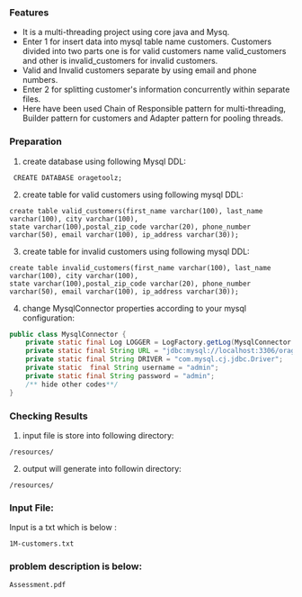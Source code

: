 ### Features

- It is a multi-threading project using core java and Mysq.
- Enter 1 for insert data into mysql table name customers. Customers divided into two parts one is for valid customers name valid_customers and other is invalid_customers for invalid customers.
- Valid and  Invalid customers separate by using email and phone numbers.
- Enter 2 for splitting customer's information concurrently within separate files. 
- Here have been used Chain of Responsible pattern for multi-threading, Builder pattern for customers and Adapter pattern for pooling threads.

### Preparation
1. create database using following Mysql DDL:
```jql
 CREATE DATABASE oragetoolz;
```
2. create table for valid customers using following mysql DDL:
```jql
create table valid_customers(first_name varchar(100), last_name varchar(100), city varchar(100),
state varchar(100),postal_zip_code varchar(20), phone_number varchar(50), email varchar(100), ip_address varchar(30));
```
3. create table for invalid customers using following mysql DDL:
```jql
create table invalid_customers(first_name varchar(100), last_name varchar(100), city varchar(100),
state varchar(100),postal_zip_code varchar(20), phone_number varchar(50), email varchar(100), ip_address varchar(30));
```
4. change MysqlConnector properties according to your mysql configuration:
```java
public class MysqlConnector {
    private static final Log LOGGER = LogFactory.getLog(MysqlConnector.class);
    private static final String URL = "jdbc:mysql://localhost:3306/oragetoolz";
    private static final String DRIVER = "com.mysql.cj.jdbc.Driver";
    private static  final String username = "admin";
    private static final String password = "admin";
    /** hide other codes**/
}
```

### Checking Results
1. input file is store into following directory:
```aidl
/resources/
```
2. output will generate into followin directory:
```aidl
/resources/
```
### Input File:
Input is a txt which is below :
```aidl
1M-customers.txt
```

### problem description is below:
```aidl
Assessment.pdf
```
